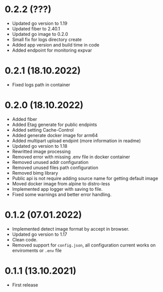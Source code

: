 # 0.2.2 (???)
* Updated go version to 1.19
* Updated fiber to 2.40.1
* Updated go image to 0.2.0
* Small fix for logs directory create
* Added app version and build time in code
* Added endpoint for monitoring expvar

# 0.2.1 (18.10.2022)
* Fixed logs path in container

# 0.2.0 (18.10.2022)

* Added fiber
* Added Etag generate for public endpints
* Added setting Cache-Control
* Added generate docker image for arm64
* Added multipart upload endpint (more information in readme)
* Updated go version to 1.18
* Rewritted image processing
* Removed error with missing .env file in docker container
* Removed unused addr configuration
* Removed unused files path configuration
* Removed bimg library
* Public api is not require adding source name for getting default image
* Moved docker image from alpine to distro-less
* Implemented app logger with saving to file.
* Fixed some warnings and better error handling.

# 0.1.2 (07.01.2022)

* Implemented detect image format by accept in browser.
* Updated go version to 1.17
* Clean code.
* Removed support for `config.json`, all configuration current works on enviroments or `.env` file

# 0.1.1 (13.10.2021)

* First release
